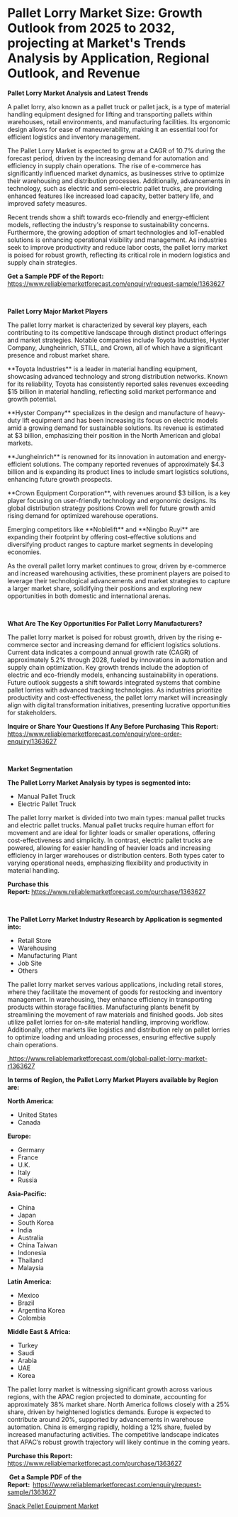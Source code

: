 <p><h1>Pallet Lorry Market Size: Growth Outlook from 2025 to 2032, projecting at Market's Trends Analysis by Application, Regional Outlook, and Revenue</h1></p><p><strong>Pallet Lorry Market Analysis and Latest Trends</strong></p>
<p><p>A pallet lorry, also known as a pallet truck or pallet jack, is a type of material handling equipment designed for lifting and transporting pallets within warehouses, retail environments, and manufacturing facilities. Its ergonomic design allows for ease of maneuverability, making it an essential tool for efficient logistics and inventory management.</p><p>The Pallet Lorry Market is expected to grow at a CAGR of 10.7% during the forecast period, driven by the increasing demand for automation and efficiency in supply chain operations. The rise of e-commerce has significantly influenced market dynamics, as businesses strive to optimize their warehousing and distribution processes. Additionally, advancements in technology, such as electric and semi-electric pallet trucks, are providing enhanced features like increased load capacity, better battery life, and improved safety measures.</p><p>Recent trends show a shift towards eco-friendly and energy-efficient models, reflecting the industry's response to sustainability concerns. Furthermore, the growing adoption of smart technologies and IoT-enabled solutions is enhancing operational visibility and management. As industries seek to improve productivity and reduce labor costs, the pallet lorry market is poised for robust growth, reflecting its critical role in modern logistics and supply chain strategies.</p></p>
<p><strong>Get a Sample PDF of the Report:&nbsp;</strong> <a href="https://www.reliablemarketforecast.com/enquiry/request-sample/1363627?utm_campaign=2293&utm_medium=2&utm_source=Github&utm_content=ia&utm_term=19022025&utm_id=pallet-lorry">https://www.reliablemarketforecast.com/enquiry/request-sample/1363627</a></p>
<p>&nbsp;</p>
<p><strong>Pallet Lorry Major Market Players</strong></p>
<p><p>The pallet lorry market is characterized by several key players, each contributing to its competitive landscape through distinct product offerings and market strategies. Notable companies include Toyota Industries, Hyster Company, Jungheinrich, STILL, and Crown, all of which have a significant presence and robust market share.</p><p>**Toyota Industries** is a leader in material handling equipment, showcasing advanced technology and strong distribution networks. Known for its reliability, Toyota has consistently reported sales revenues exceeding $15 billion in material handling, reflecting solid market performance and growth potential.</p><p>**Hyster Company** specializes in the design and manufacture of heavy-duty lift equipment and has been increasing its focus on electric models amid a growing demand for sustainable solutions. Its revenue is estimated at $3 billion, emphasizing their position in the North American and global markets.</p><p>**Jungheinrich** is renowned for its innovation in automation and energy-efficient solutions. The company reported revenues of approximately $4.3 billion and is expanding its product lines to include smart logistics solutions, enhancing future growth prospects.</p><p>**Crown Equipment Corporation**, with revenues around $3 billion, is a key player focusing on user-friendly technology and ergonomic designs. Its global distribution strategy positions Crown well for future growth amid rising demand for optimized warehouse operations.</p><p>Emerging competitors like **Noblelift** and **Ningbo Ruyi** are expanding their footprint by offering cost-effective solutions and diversifying product ranges to capture market segments in developing economies.</p><p>As the overall pallet lorry market continues to grow, driven by e-commerce and increased warehousing activities, these prominent players are poised to leverage their technological advancements and market strategies to capture a larger market share, solidifying their positions and exploring new opportunities in both domestic and international arenas.</p></p>
<p>&nbsp;</p>
<p><strong>What Are The Key Opportunities For Pallet Lorry Manufacturers?</strong></p>
<p><p>The pallet lorry market is poised for robust growth, driven by the rising e-commerce sector and increasing demand for efficient logistics solutions. Current data indicates a compound annual growth rate (CAGR) of approximately 5.2% through 2028, fueled by innovations in automation and supply chain optimization. Key growth trends include the adoption of electric and eco-friendly models, enhancing sustainability in operations. Future outlook suggests a shift towards integrated systems that combine pallet lorries with advanced tracking technologies. As industries prioritize productivity and cost-effectiveness, the pallet lorry market will increasingly align with digital transformation initiatives, presenting lucrative opportunities for stakeholders.</p></p>
<p><strong>Inquire or Share Your Questions If Any Before Purchasing This Report:</strong> <a href="https://www.reliablemarketforecast.com/enquiry/pre-order-enquiry/1363627?utm_campaign=2293&utm_medium=2&utm_source=Github&utm_content=ia&utm_term=19022025&utm_id=pallet-lorry">https://www.reliablemarketforecast.com/enquiry/pre-order-enquiry/1363627</a></p>
<p>&nbsp;</p>
<p><strong>Market Segmentation</strong></p>
<p><strong>The Pallet Lorry Market Analysis by types is segmented into:</strong></p>
<p><ul><li>Manual Pallet Truck</li><li>Electric Pallet Truck</li></ul></p>
<p><p>The pallet lorry market is divided into two main types: manual pallet trucks and electric pallet trucks. Manual pallet trucks require human effort for movement and are ideal for lighter loads or smaller operations, offering cost-effectiveness and simplicity. In contrast, electric pallet trucks are powered, allowing for easier handling of heavier loads and increasing efficiency in larger warehouses or distribution centers. Both types cater to varying operational needs, emphasizing flexibility and productivity in material handling.</p></p>
<p><strong>Purchase this Report:&nbsp;</strong><a href="https://www.reliablemarketforecast.com/purchase/1363627?utm_campaign=2293&utm_medium=2&utm_source=Github&utm_content=ia&utm_term=19022025&utm_id=pallet-lorry">https://www.reliablemarketforecast.com/purchase/1363627</a></p>
<p>&nbsp;</p>
<p><strong>The Pallet Lorry Market Industry Research by Application is segmented into:</strong></p>
<p><ul><li>Retail Store</li><li>Warehousing</li><li>Manufacturing Plant</li><li>Job Site</li><li>Others</li></ul></p>
<p><p>The pallet lorry market serves various applications, including retail stores, where they facilitate the movement of goods for restocking and inventory management. In warehousing, they enhance efficiency in transporting products within storage facilities. Manufacturing plants benefit by streamlining the movement of raw materials and finished goods. Job sites utilize pallet lorries for on-site material handling, improving workflow. Additionally, other markets like logistics and distribution rely on pallet lorries to optimize loading and unloading processes, ensuring effective supply chain operations.</p></p>
<p><a href="https://www.reliablemarketforecast.com/global-pallet-lorry-market-r1363627?utm_campaign=2293&utm_medium=2&utm_source=Github&utm_content=ia&utm_term=19022025&utm_id=pallet-lorry">&nbsp;https://www.reliablemarketforecast.com/global-pallet-lorry-market-r1363627</a></p>
<p><strong>In terms of Region, the Pallet Lorry Market Players available by Region are:</strong></p>
<p>
    <p> <strong> North America: </strong>
        <ul>
            <li>United States</li>
            <li>Canada</li>
        </ul>
        </p> 
    <p> <strong> Europe: </strong>
        <ul>
            <li>Germany</li>
            <li>France</li>
            <li>U.K.</li>
            <li>Italy</li>
            <li>Russia</li>
        </ul>
        </p> 
    <p> <strong> Asia-Pacific: </strong>
        <ul>
            <li>China</li>
            <li>Japan</li>
            <li>South Korea</li>
            <li>India</li>
            <li>Australia</li>
            <li>China Taiwan</li>
            <li>Indonesia</li>
            <li>Thailand</li>
            <li>Malaysia</li>
        </ul>
        </p> 
    <p> <strong> Latin America: </strong>
        <ul>
            <li>Mexico</li>
            <li>Brazil</li>
            <li>Argentina Korea</li>
            <li>Colombia</li>
        </ul>
        </p> 
    <p> <strong> Middle East & Africa: </strong>
        <ul>
            <li>Turkey</li>
            <li>Saudi</li>
            <li>Arabia</li>
            <li>UAE</li>
            <li>Korea</li>
        </ul>
    </p>
    </p>
<p><p>The pallet lorry market is witnessing significant growth across various regions, with the APAC region projected to dominate, accounting for approximately 38% market share. North America follows closely with a 25% share, driven by heightened logistics demands. Europe is expected to contribute around 20%, supported by advancements in warehouse automation. China is emerging rapidly, holding a 12% share, fueled by increased manufacturing activities. The competitive landscape indicates that APAC’s robust growth trajectory will likely continue in the coming years.</p></p>
<p><strong>Purchase this Report: </strong><a href="https://www.reliablemarketforecast.com/purchase/1363627?utm_campaign=2293&utm_medium=2&utm_source=Github&utm_content=ia&utm_term=19022025&utm_id=pallet-lorry">https://www.reliablemarketforecast.com/purchase/1363627</a></p>
<p>&nbsp;<strong>Get a Sample PDF of the Report:&nbsp;&nbsp;</strong><a href="https://www.reliablemarketforecast.com/enquiry/request-sample/1363627?utm_campaign=2293&utm_medium=2&utm_source=Github&utm_content=ia&utm_term=19022025&utm_id=pallet-lorry">https://www.reliablemarketforecast.com/enquiry/request-sample/1363627</a></p>
<p><strong></strong></p>
<p><p><a href="https://github.com/arnoldannice0/Market-Research-Report-List-1/blob/main/snack-pellet-equipment-market.md?utm_campaign=2293&utm_medium=2&utm_source=Github&utm_content=ia&utm_term=19022025&utm_id=pallet-lorry">Snack Pellet Equipment Market</a></p></p>
